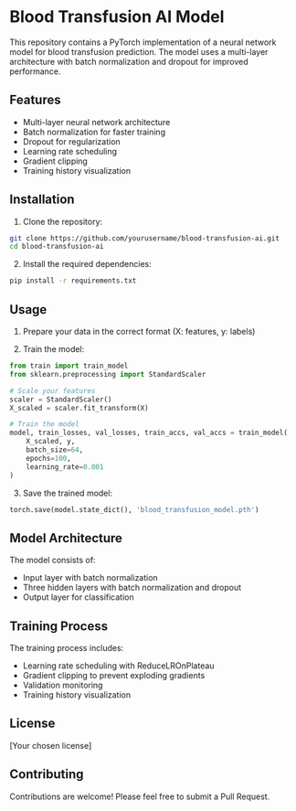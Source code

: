 # Blood Transfusion AI Model

This repository contains a PyTorch implementation of a neural network model for blood transfusion prediction. The model uses a multi-layer architecture with batch normalization and dropout for improved performance.

## Features

- Multi-layer neural network architecture
- Batch normalization for faster training
- Dropout for regularization
- Learning rate scheduling
- Gradient clipping
- Training history visualization

## Installation

1. Clone the repository:
```bash
git clone https://github.com/yourusername/blood-transfusion-ai.git
cd blood-transfusion-ai
```

2. Install the required dependencies:
```bash
pip install -r requirements.txt
```

## Usage

1. Prepare your data in the correct format (X: features, y: labels)

2. Train the model:
```python
from train import train_model
from sklearn.preprocessing import StandardScaler

# Scale your features
scaler = StandardScaler()
X_scaled = scaler.fit_transform(X)

# Train the model
model, train_losses, val_losses, train_accs, val_accs = train_model(
    X_scaled, y,
    batch_size=64,
    epochs=100,
    learning_rate=0.001
)
```

3. Save the trained model:
```python
torch.save(model.state_dict(), 'blood_transfusion_model.pth')
```

## Model Architecture

The model consists of:
- Input layer with batch normalization
- Three hidden layers with batch normalization and dropout
- Output layer for classification

## Training Process

The training process includes:
- Learning rate scheduling with ReduceLROnPlateau
- Gradient clipping to prevent exploding gradients
- Validation monitoring
- Training history visualization

## License

[Your chosen license]

## Contributing

Contributions are welcome! Please feel free to submit a Pull Request.
